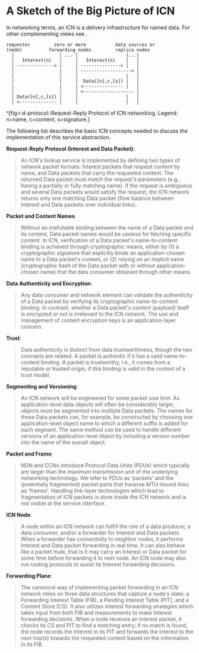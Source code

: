 # A Sketch of the Big Picture of ICN

In networking terms, an ICN is a delivery infrastructure for named data. For other complementing views see [](#semantics-and-usage).

    requestor         zero or more           data sources or
    (node)          forwarding nodes         replica nodes
      |                 | ... |                  |...|
      |   Interest(n)   |     |   Interest(n)    |   |
      | --------------> |     | ---------------> |   |
      |                 |     | -------------------> |
      |                 |     |                  |   |
      |                 |     |  Data([n],c,[s]) |   |
      |                 |     | <--------------- |   |
      |                 |     | <------------------- |
      | Data([n],c,[s]) |     |                  |   |
      | <-------------- |     |                  |   |
^[fig:i-d-protocol::Request-Reply Protocol of ICN networking. Legend: n=name, c=content, s=signature.]

The following list describes the basic ICN concepts needed to discuss the implementation of this service abstraction.

**Request-Reply Protocol (Interest and Data Packet)**:

> An ICN's lookup service is implemented by defining two types of network packet formats: Interest packets that request content by name, and Data packets that carry the requested content.  The returned Data packet must match the request's parameters (e.g., having a partially or fully matching name). If the request is ambiguous and several Data packets would satisfy the request, the ICN network returns only one matching Data packet (flow balance between Interest and Data packets over individual links).

**Packet and Content Names**

> Without an irrefutable binding between the name of a Data packet and its content, Data packet names would be useless for fetching specific content. In ICN, verification of a Data packet's name-to-content binding is achieved through cryptographic means, either by (1) a cryptographic signature that explicitly binds an application-chosen name to a Data packet's content, or (2) relying on an implicit name (cryptographic hash of the Data packet with or without application-chosen name) that the data consumer obtained through other means.

**Data Authenticity and Encryption**:

> Any data consumer and network element can validate the authenticity of a Data packet by verifying its cryptographic name-to-content binding.  In contrast, whether a Data packet's content (payload) itself is encrypted or not is irrelevant to the ICN network. The use and management of content encryption keys is an application-layer concern.

**Trust**:

> Data authenticity is distinct from data trustworthiness, though the two concepts are related. A packet is authentic if it has a valid name-to-content binding. A packet is trustworthy, i.e., it comes from a reputable or trusted origin, if this binding is valid in the context of a trust model.
> <!-- For example, if a corresponding trust infrastructure (e.g., PKI) is in place, a packet's signature enables assessing authenticity with relation to real world identities which can be trusted or not. -->

**Segmenting and Versioning**:

> An ICN network will be engineered for some packet size limit. As application-level data objects will often be considerably larger, objects must be segmented into multiple Data packets. The names for these Data packets can, for example, be constructed by choosing one application-level object name to which a different suffix is added for each segment. The same method can be used to handle different versions of an application-level object by including a version number into the name of the overall object.

**Packet and Frame**:

> NDN and CCNx introduce Protocol Data Units (PDUs) which typically are larger than the maximum transmission unit of the underlying networking technology. We refer to PDUs as 'packets' and the (potentially fragmented) packet parts that traverse MTU-bound links as 'frames'.  Handling link-layer technologies which lead to fragmentation of ICN packets is done inside the ICN network and is not visible at the service interface.

**ICN Node**:

> A node within an ICN network can fulfill the role of a data producer, a data consumer, and/or a forwarder for Interest and Data packets. When a forwarder has connectivity to neighbor nodes, it performs Interest and Data packet forwarding in real time. It can also behave like a packet mule, that is it may carry an Interest or Data packet for some time before forwarding it to next node. An ICN node may also run routing protocols to assist its Interest forwarding decisions.

**Forwarding Plane**:

> The canonical way of implementing packet forwarding in an ICN network relies on three data structures that capture a node's state: a Forwarding Interest Table (FIB), a Pending Interest Table (PIT), and a Content Store (CS). It also utilizes Interest forwarding strategies which takes input from both FIB and measurements to make Interest forwarding decisions. When a node receives an Interest packet, it checks its CS and PIT to find a matching entry; if no match is found, the node records the Interest in its PIT and forwards the Interest to the next hop(s) towards the requested content based on the information in its FIB.
> <!-- There exist alternative approaches which aim at reducing the amount of state that a nodes must keep, up to fully PIT-less designs using packets for keeping state but without changing the overall service model. -->
